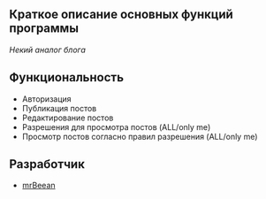## Краткое описание основных функций программы
  *Некий аналог блога*

## Функциональность

  * Авторизация
  * Публикация постов
  * Редактирование постов
  * Разрешения для просмотра постов (ALL/only me)
  * Просмотр постов согласно правил разрешения (ALL/only me)

## Разработчик

  * [mrBeean](https://github.com/MrBeean)

